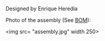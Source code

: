 Designed by Enrique Heredia

Photo of the assembly (See [BOM](BOM.pdf)):

<img src= "assembly.jpg" width 250>


